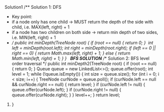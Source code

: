 Solution1
/** Solution 1: DFS
* Key point:
* if a node only has one child -> MUST return the depth of the side with child, i.e. MAX(left, right) + 1
* if a node has two children on both side -> return min depth of two sides, i.e. MIN(left, right) + 1
* */
public int minDepth(TreeNode root) {
if (root == null) {
return 0;
}
​
int left = minDepth(root.left);
int right = minDepth(root.right);
if (left == 0 || right == 0) {
return Math.max(left, right) + 1;
}
else {
return Math.min(left, right) + 1;
}
}
​
​
**BFS SOLUTION**
/** Solution 2: BFS level order traversal */
public int minDepth2(TreeNode root) {
if (root == null) {
return 0;
}
Queue<TreeNode> queue = new LinkedList<>();
queue.offer(root);
int level = 1;
while (!queue.isEmpty()) {
int size = queue.size();
for (int i = 0; i < size; i++) {
TreeNode curNode = queue.poll();
if (curNode.left == null && curNode.right == null) {
return level;
}
if (curNode.left != null) {
queue.offer(curNode.left);
}
if (curNode.right != null) {
queue.offer(curNode.right);
}
}
level++;
}
return level;
1. }